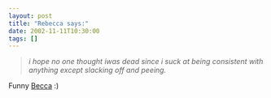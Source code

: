 ```yaml
---
layout: post
title: "Rebecca says:"
date: 2002-11-11T10:30:00
tags: []
---
```


> _i hope no one thought iwas dead since i suck at being consistent with anything except slacking off and peeing._

Funny [Becca][1] :)

   [1]: http://www.deadjournal.com/users/yuiwert/



